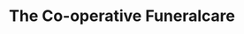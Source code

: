 ---
title: "The Co-operative Funeralcare"
url: /edinburgh/the-co-operative-funeralcare/
shop: Bestattungen
---
